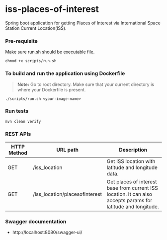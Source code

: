 # iss-places-of-interest
Spring boot application for getting Places of Interest via International Space Station Current Location(ISS). 

### Pre-requisite
Make sure run.sh should be executable file.
 ```
chmod +x scripts/run.sh  
```

### To build and run the application using Dockerfile
> **Note:** Go to root directory. Make sure that your current directory is where your Dockerfile is present.

```shell
./scripts/run.sh <your-image-name>
```

### Run tests
```
mvn clean verify
```

### REST APIs

|HTTP Method | URL path | Description
|------------ | -------------| -------------|
GET|/iss_location|Get ISS location with latitude and longitude data.
GET|/iss_location/placesofinterest|Get places of interest base from current ISS location. It can also accepts params for latitude and longitude.

### Swagger documentation
- http://localhost:8080/swagger-ui/

